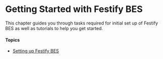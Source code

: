 # Getting Started with Festify BES

This chapter guides you through tasks required for initial set up of Festify BES as well as tutorials to help you get started.

#### Topics

- [Setting up Festify BES](/docs/bes/user-guide/getting-started/setting-up)
